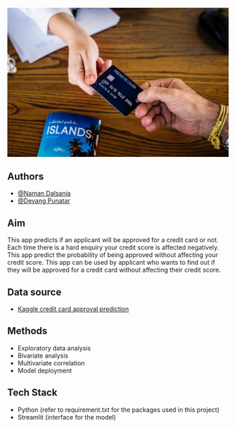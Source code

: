 ![banner](assets/Credit_card_approval_banner.jpeg)

## Authors

- [@Naman Dalsania](https://github.com/namandalsania)
- [@Devang Punatar](https://github.com/splend9)

## Aim

This app predicts if an applicant will be approved for a credit card or not. Each time there is a hard enquiry your credit score is affected negatively. This app predict the probability of being approved without affecting your credit score. This app can be used by applicant who wants to find out if they will be approved for a credit card without affecting their credit score.

## Data source

- [Kaggle credit card approval prediction](https://www.kaggle.com/rikdifos/credit-card-approval-prediction)

## Methods

- Exploratory data analysis
- Bivariate analysis
- Multivariate correlation
- Model deployment

## Tech Stack

- Python (refer to requirement.txt for the packages used in this project)
- Streamlit (interface for the model)








